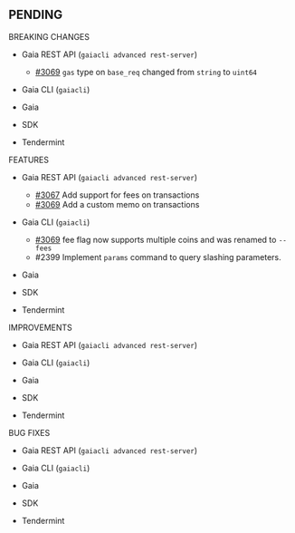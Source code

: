 ## PENDING

BREAKING CHANGES

* Gaia REST API (`gaiacli advanced rest-server`)
  * [\#3069](https://github.com/cosmos/cosmos-sdk/pull/3069) `gas` type on `base_req` changed from `string` to `uint64`

* Gaia CLI  (`gaiacli`)

* Gaia

* SDK

* Tendermint


FEATURES

* Gaia REST API (`gaiacli advanced rest-server`)
  * [\#3067](https://github.com/cosmos/cosmos-sdk/issues/3067) Add support for fees on transactions
  * [\#3069](https://github.com/cosmos/cosmos-sdk/pull/3069) Add a custom memo on transactions

* Gaia CLI  (`gaiacli`)
  * [\#3069](https://github.com/cosmos/cosmos-sdk/pull/3069) fee flag now supports multiple coins and was renamed to `--fees`
  * \#2399 Implement `params` command to query slashing parameters.

* Gaia

* SDK

* Tendermint


IMPROVEMENTS

* Gaia REST API (`gaiacli advanced rest-server`)

* Gaia CLI  (`gaiacli`)

* Gaia

* SDK

* Tendermint


BUG FIXES

* Gaia REST API (`gaiacli advanced rest-server`)

* Gaia CLI  (`gaiacli`)

* Gaia

* SDK

* Tendermint
